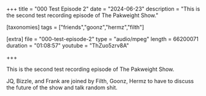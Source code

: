 +++
title = "000 Test Episode 2"
date = "2024-06-23"
description = "This is the second test recording episode of The Pakweight Show."

[taxonomies]
tags = ["friends","goonz","hermz","filth"]

[extra]
file = "000-test-episode-2"
type = "audio/mpeg"
length = 66200071
duration = "01:08:57"
youtube = "ThZuo5zrv8A"

+++

This is the second test recording episode of The Pakweight Show.

JQ, Bizzle, and Frank are joined by Filth, Goonz, Hermz to have to discuss the future of the show and talk random shit.
